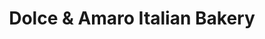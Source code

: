 ---
title: "Dolce & Amaro Italian Bakery"
url: /charlotte/dolce-and-amaro-italian-bakery/
shop: bakery
---